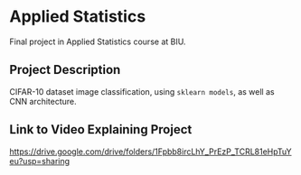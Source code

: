 # Applied Statistics
Final project in Applied Statistics course at BIU.

## Project Description
CIFAR-10 dataset image classification, using `sklearn models`, as well as CNN architecture.

## Link to Video Explaining Project
https://drive.google.com/drive/folders/1Fpbb8ircLhY_PrEzP_TCRL81eHpTuYeu?usp=sharing
